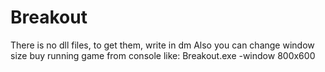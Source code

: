 # Breakout
There is no dll files, to get them, write in dm
Also you can change window size buy running game from console like: Breakout.exe -window 800x600

